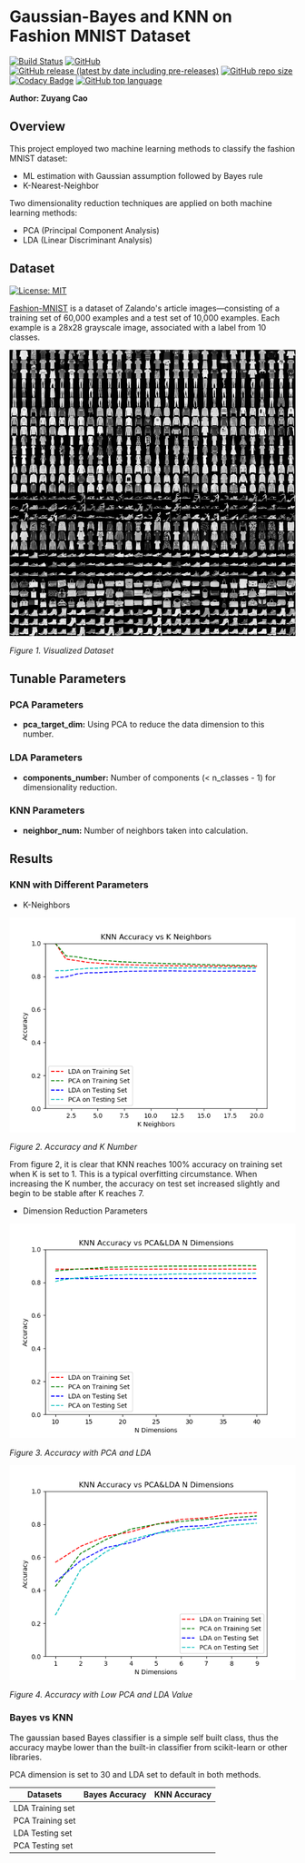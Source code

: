 # Gaussian-Bayes and KNN on Fashion MNIST Dataset
[![Build Status](https://travis-ci.com/nuclearczy/Gaussian-Bayes_and_KNN_on_Fashion_MNIST_Dataset.svg?branch=master)](https://travis-ci.com/nuclearczy/Gaussian-Bayes_and_KNN_on_Fashion_MNIST_Dataset)
[![GitHub](https://img.shields.io/github/license/nuclearczy/Gaussian-Bayes_and_KNN_on_Fashion_MNIST_Dataset)](https://github.com/nuclearczy/Gaussian-Bayes_and_KNN_on_Fashion_MNIST_Dataset/blob/master/LICENSE)
[![GitHub release (latest by date including pre-releases)](https://img.shields.io/github/v/release/nuclearczy/Gaussian-Bayes_and_KNN_on_Fashion_MNIST_Dataset?include_prereleases)](https://github.com/nuclearczy/Gaussian-Bayes_and_KNN_on_Fashion_MNIST_Dataset/releases)
[![GitHub repo size](https://img.shields.io/github/repo-size/nuclearczy/Gaussian-Bayes_and_KNN_on_Fashion_MNIST_Dataset)](https://github.com/nuclearczy/Gaussian-Bayes_and_KNN_on_Fashion_MNIST_Dataset)
[![Codacy Badge](https://api.codacy.com/project/badge/Grade/bff26b8d5c544e84a70ca430d1129d57)](https://www.codacy.com/manual/nuclearczy/Gaussian-Bayes_and_KNN_on_Fashion_MNIST_Dataset?utm_source=github.com&amp;utm_medium=referral&amp;utm_content=nuclearczy/Gaussian-Bayes_and_KNN_on_Fashion_MNIST_Dataset&amp;utm_campaign=Badge_Grade)
[![GitHub top language](https://img.shields.io/github/languages/top/nuclearczy/Gaussian-Bayes_and_KNN_on_Fashion_MNIST_Dataset)](https://www.python.org/)

**Author: Zuyang Cao**

## Overview
This project employed two machine learning methods to classify the fashion MNIST dataset:
 
- ML estimation with Gaussian assumption followed by Bayes rule
- K-Nearest-Neighbor  

Two dimensionality reduction techniques are applied on both machine learning methods: 
 
- PCA (Principal Component Analysis)
- LDA (Linear Discriminant Analysis)

## Dataset
[![License: MIT](https://img.shields.io/badge/License-MIT-yellow.svg)](https://opensource.org/licenses/MIT)

[Fashion-MNIST](https://github.com/zalandoresearch/fashion-mnist) is a dataset of Zalando's article images—consisting of a training set of 60,000 examples and a test set of 10,000 examples. Each example is a 28x28 grayscale image, associated with a label from 10 classes.

![Dataset Visualized](visualization/fashion-mnist-sprite.png "Dataset Visualized")

*Figure 1. Visualized Dataset*

## Tunable Parameters

### PCA Parameters
- **pca_target_dim:** Using PCA to reduce the data dimension to this number.

### LDA Parameters
- **components_number:** Number of components (< n_classes - 1) for dimensionality reduction.

### KNN Parameters
- **neighbor_num:** Number of neighbors taken into calculation.

## Results

### KNN with Different Parameters

- K-Neighbors

![Accuracy vs K Neighbors_scaled](visualization/KNN%20Accuracy%20vs%20K%20Neighbors.png)

*Figure 2. Accuracy and K Number*

From figure 2, it is clear that KNN reaches 100% accuracy on training set when K is set to 1. This is a typical 
overfitting circumstance. When increasing the K number, the accuracy on test set increased slightly and begin to be 
stable after K reaches 7. 

- Dimension Reduction Parameters

![Accuracy vs PCA&LDA](visualization/KNN%20Accuracy%20vs%20PCA_LDA%20N%20Dimensions.png)

*Figure 3. Accuracy with PCA and LDA*

![Low PCA&LDA Parameters](visualization/KNN%20Accuracy%20vs%20PCA_LDA%20N%20Dimensions_Low.png)

*Figure 4. Accuracy with Low PCA and LDA Value*

### Bayes vs KNN
The gaussian based Bayes classifier is a simple self built class, thus the accuracy maybe lower than the built-in 
classifier from scikit-learn or other libraries.

PCA dimension is set to 30 and LDA set to default in both methods.

Datasets | Bayes Accuracy | KNN Accuracy
-------- | -------------- | ------------ 
LDA Training set |      |  
PCA Training set |      |
LDA Testing set | |
PCA Testing set | |

